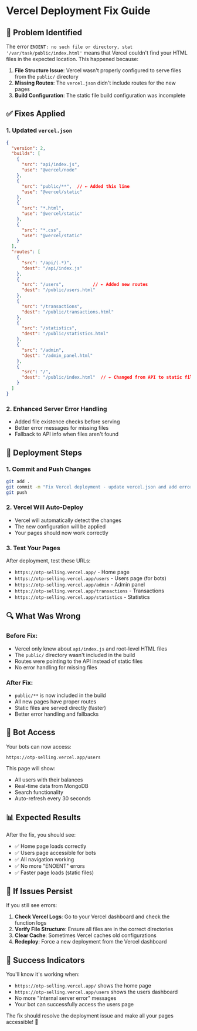 # Vercel Deployment Fix Guide

## 🚨 Problem Identified

The error `ENOENT: no such file or directory, stat '/var/task/public/index.html'` means that Vercel couldn't find your HTML files in the expected location. This happened because:

1. **File Structure Issue**: Vercel wasn't properly configured to serve files from the `public/` directory
2. **Missing Routes**: The `vercel.json` didn't include routes for the new pages
3. **Build Configuration**: The static file build configuration was incomplete

## ✅ Fixes Applied

### 1. **Updated `vercel.json`**
```json
{
  "version": 2,
  "builds": [
    {
      "src": "api/index.js",
      "use": "@vercel/node"
    },
    {
      "src": "public/**",  // ← Added this line
      "use": "@vercel/static"
    },
    {
      "src": "*.html",
      "use": "@vercel/static"
    },
    {
      "src": "*.css",
      "use": "@vercel/static"
    }
  ],
  "routes": [
    {
      "src": "/api/(.*)",
      "dest": "/api/index.js"
    },
    {
      "src": "/users",           // ← Added new routes
      "dest": "/public/users.html"
    },
    {
      "src": "/transactions",
      "dest": "/public/transactions.html"
    },
    {
      "src": "/statistics",
      "dest": "/public/statistics.html"
    },
    {
      "src": "/admin",
      "dest": "/admin_panel.html"
    },
    {
      "src": "/",
      "dest": "/public/index.html"  // ← Changed from API to static file
    }
  ]
}
```

### 2. **Enhanced Server Error Handling**
- Added file existence checks before serving
- Better error messages for missing files
- Fallback to API info when files aren't found

## 🚀 Deployment Steps

### 1. **Commit and Push Changes**
```bash
git add .
git commit -m "Fix Vercel deployment - update vercel.json and add error handling"
git push
```

### 2. **Vercel Will Auto-Deploy**
- Vercel will automatically detect the changes
- The new configuration will be applied
- Your pages should now work correctly

### 3. **Test Your Pages**
After deployment, test these URLs:
- `https://otp-selling.vercel.app/` - Home page
- `https://otp-selling.vercel.app/users` - Users page (for bots)
- `https://otp-selling.vercel.app/admin` - Admin panel
- `https://otp-selling.vercel.app/transactions` - Transactions
- `https://otp-selling.vercel.app/statistics` - Statistics

## 🔍 What Was Wrong

### **Before Fix:**
- Vercel only knew about `api/index.js` and root-level HTML files
- The `public/` directory wasn't included in the build
- Routes were pointing to the API instead of static files
- No error handling for missing files

### **After Fix:**
- `public/**` is now included in the build
- All new pages have proper routes
- Static files are served directly (faster)
- Better error handling and fallbacks

## 🤖 Bot Access

Your bots can now access:
```
https://otp-selling.vercel.app/users
```

This page will show:
- All users with their balances
- Real-time data from MongoDB
- Search functionality
- Auto-refresh every 30 seconds

## 📊 Expected Results

After the fix, you should see:
- ✅ Home page loads correctly
- ✅ Users page accessible for bots
- ✅ All navigation working
- ✅ No more "ENOENT" errors
- ✅ Faster page loads (static files)

## 🔧 If Issues Persist

If you still see errors:

1. **Check Vercel Logs**: Go to your Vercel dashboard and check the function logs
2. **Verify File Structure**: Ensure all files are in the correct directories
3. **Clear Cache**: Sometimes Vercel caches old configurations
4. **Redeploy**: Force a new deployment from the Vercel dashboard

## 🎯 Success Indicators

You'll know it's working when:
- `https://otp-selling.vercel.app/` shows the home page
- `https://otp-selling.vercel.app/users` shows the users dashboard
- No more "Internal server error" messages
- Your bot can successfully access the users page

The fix should resolve the deployment issue and make all your pages accessible! 🎉
